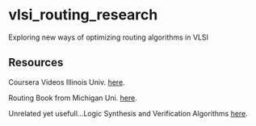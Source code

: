 # vlsi_routing_research
Exploring new ways of optimizing routing algorithms in VLSI


## Resources

Coursera Videos Illinois Univ. [here](https://www.coursera.org/learn/vlsi-cad-layout/home/week/3).

Routing Book from Michigan Uni. [here](https://web.eecs.umich.edu/~mazum/ClassDescriptions/Routing.pdf).


Unrelated yet usefull...Logic Synthesis and Verification Algorithms [here](https://libgen.is/book/index.php?md5=C174C921787EA54E9901B679AA89A5FD).